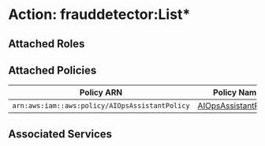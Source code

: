 # Action: frauddetector:List*

## Attached Roles

## Attached Policies

| Policy ARN | Policy Name |
|------------|-------------|
| `arn:aws:iam::aws:policy/AIOpsAssistantPolicy` | [AIOpsAssistantPolicy](../policies.md#aiopsassistantpolicy) |

## Associated Services

